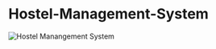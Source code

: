 # Hostel-Management-System
![Hostel Manangement System](https://socialify.git.ci/shahzaneer/Hostel-Management-System//image?description=1&font=Raleway&forks=1&issues=1&language=1&name=1&pattern=Floating%20Cogs&pulls=1&stargazers=1&theme=Dark)

